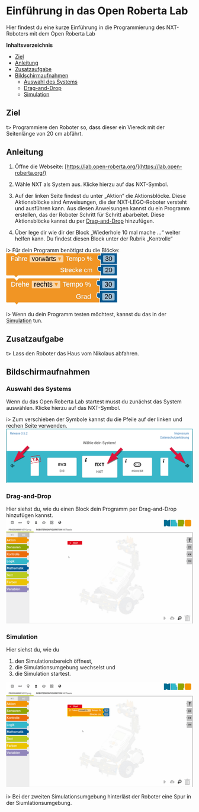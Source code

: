 # Einführung in das Open Roberta Lab
Hier findest du eine kurze Einführung in die Programmierung des NXT-Roboters mit dem Open Roberta Lab

**Inhaltsverzeichnis**
<!-- vscode-markdown-toc -->
* [Ziel](#Ziel)
* [Anleitung](#Anleitung)
* [Zusatzaufgabe](#Zusatzaufgabe)
* [Bildschirmaufnahmen](#Bildschirmaufnahmen)
	* [Auswahl des Systems](#AuswahldesSystems)
	* [Drag-and-Drop](#Drag-and-Drop)
	* [Simulation](#Simulation)

<!-- vscode-markdown-toc-config
	numbering=false
	autoSave=true
	/vscode-markdown-toc-config -->
<!-- /vscode-markdown-toc -->

## <a name='Ziel'></a>Ziel
t> Programmiere den Roboter so, dass dieser ein Viereck mit der Seitenlänge von 20 cm abfährt.

## <a name='Anleitung'></a>Anleitung
1. Öffne die Webseite: [https://lab.open-roberta.org/](https://lab.open-roberta.org/)
2. Wähle NXT als System aus. Klicke hierzu auf das NXT-Symbol.

3. Auf der linken Seite findest du unter „Aktion“ die Aktionsblöcke.
Diese Aktionsblöcke sind Anweisungen, die der NXT-LEGO-Roboter versteht
und ausführen kann. Aus diesen Anweisungen kannst du ein Programm
erstellen, das der Roboter Schritt für Schritt abarbeitet.
Diese Aktionsblöcke kannst du per [Drag-and-Drop](#Drag-and-Drop) hinzufügen.

4. Über lege dir wie dir der Block „Wiederhole 10 mal mache …“ weiter helfen
kann. Du findest diesen Block unter der Rubrik „Kontrolle“

i> Für dein Programm benötigst du die Blöcke: <br>
<img alt="Programm-Block 'Fahre vorwärts Tempo % ___ Strecke cm ___'" style="text-align:left" width="300" src="img/Block_fahre_vorwaerts_tempo_in_prozent_strecke_in_cm.png"> 
<img alt="Programm-Block 'Drehe rechts Tempo % ___ Grad ___'" style="text-align:left" width="300" src="img/Block_drehe_rechts_tempo_in_prozent_winkel_in_grad.png">

i> Wenn du dein Programm testen möchtest, kannst du das in der [Simulation](#Simulation) tun.

## <a name='Zusatzaufgabe'></a>Zusatzaufgabe
t> Lass den Roboter das Haus vom Nikolaus abfahren.


## <a name='Bildschirmaufnahmen'></a>Bildschirmaufnahmen

### <a name='AuswahldesSystems'></a>Auswahl des Systems
Wenn du das Open Roberta Lab startest musst du zunächst das System auswählen.
Klicke hierzu auf das NXT-Symbol.

i> Zum verschieben der Symbole kannst du die Pfeile auf der linken und rechen Seite verwenden.
![System-Auswahl-Fenster mit dem Text "Wähle dein System" - Zur auswahl stehen EV3, NXT oder micro:bit ... - mit Pfeilen auf der linken und rechten Seite des Bildes.](img/waehle_dein_system.png)

### <a name='Drag-and-Drop'></a>Drag-and-Drop
Hier siehst du, wie du einen Block dein Programm per Drag-and-Drop hinzufügen kannst.
![Drag and Drop Animation](img/drag_and_drop_aktion_block.gif)

### <a name='Simulation'></a>Simulation
Hier siehst du, wie du
1. den Simulationsbereich öffnest,
2. die Simulationsumgebung wechselst und
3. die Simulation startest.

![Simulations Anmimation](img/simulation.gif)

i> Bei der zweiten Simulationsumgebung hinterläst der Roboter eine Spur in der Siumlationsumgebung.
